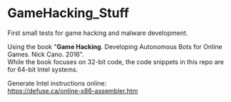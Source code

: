 # GameHacking_Stuff
First small tests for game hacking and malware development.  
  
Using the book "**Game Hacking**. Developing Autonomous Bots for Online Games. Nick Cano. 2016".  
While the book focuses on 32-bit code, the code snippets in this repo are for 64-bit Intel systems.
  
Generate Intel instructions online:  
https://defuse.ca/online-x86-assembler.htm

